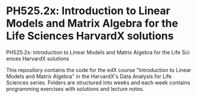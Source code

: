 # PH525.2x: Introduction to Linear Models and Matrix Algebra for the Life Sciences HarvardX solutions
PH525.2x: Introduction to Linear Models and Matrix Algebra for the Life Sci    ences HarvardX solutions


This repository contains the code for the edX course "Introduction to Linear Models and Matrix Algebra" in the HarvardX's Data Analysis for Life Sciences series. Folders are structured into weeks and each week contains programming exercises with solutions and lecture notes.
